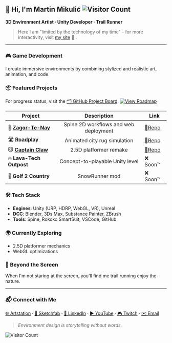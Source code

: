 ## 👋 Hi, I'm Martin Mikulić ![Visitor Count](https://komarev.com/ghpvc/?username=martin-mikulic\&color=orange)

**3D Environment Artist · Unity Developer · Trail Runner**

>Here I am "limited by the technology of my time" - for more interactivity, visit [my site](https://martin-mikulic.github.io/) 🚧 .

---

### 🎮 Game Development

I create immersive environments by combining stylized and realistic art, animation, and code.

### 📦 Featured Projects
For progress status, visit the [🗂 GitHub Project Board](https://github.com/users/martin-mikulic/projects/6). [![View Roadmap](https://img.shields.io/badge/roadmap-view%20progress-blue)](https://github.com/users/martin-mikulic/projects/6/)

| Project                                                             | Description                           | Link                                                   |
| -------------------------------------------------------------------- | :-----------------------------------: | ------------------------------------------------------ |
| 🦅 [**Zagor-Te-Nay**](https://github.com/martin-mikulic/Spine_Zagor) | Spine 2D workflows and web deployment | [🔗Repo](https://github.com/martin-mikulic/Spine_Zagor) |
| 🛣️ [**Roadplay**](https://github.com/martin-mikulic/Roadplay)        | Animated city rug simulation          | [🔗Repo](https://github.com/martin-mikulic/Roadplay)    |
| 😼 [**Captain Claw**](https://github.com/martin-mikulic/Spine_Zagor) | 2.5D platformer remake                | [🔗Repo](https://github.com/martin-mikulic/Captain_Claw) |
| 🔥 **Lava-Tech Outpost**                                             | Concept-to-playable Unity level       | ❌ Soon™️                                                |
| 🚗 **Golf 2 Country**                                                | SnowRunner mod                        | ❌ Soon™️                                                |
### 🛠 Tech Stack

* **Engines**: Unity (URP, HDRP, WebGL, VR), Unreal
* **DCC**: Blender, 3Ds Max, Substance Painter, ZBrush
* **Tools**: Spine, Rokoko SmartSuit, VSCode, GitHub

### 🌍 Currently Exploring

* 2.5D platformer mechanics
* WebGL optimizations

### 📸 Beyond the Screen

When I'm not staring at the screen, you'll find me trail running enjoy the nature.

---

### 📬 Connect with Me

[🌐 Artstation](https://www.artstation.com/martinmikulic) · [🔗 Sketchfab](https://sketchfab.com/martin_mikulic) · [💼 LinkedIn](https://www.linkedin.com/in/martinmikulic/) · [▶️ YouTube](https://www.youtube.com/) · [🎮 Twitch](https://www.twitch.tv/martin_mikulic) · [✉️ Email](mailto:martin.mikulic94@gmail.com)

> *Environment design is storytelling without words.*

![Visitor Count](https://komarev.com/ghpvc/?username=martin-mikulic\&color=orange)
